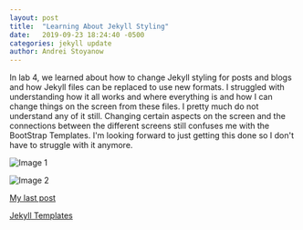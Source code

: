 ```yaml
---
layout: post
title:  "Learning About Jekyll Styling"
date:   2019-09-23 18:24:40 -0500
categories: jekyll update
author: Andrei Stoyanow
---
```



In lab 4, we learned about how to change Jekyll styling for posts and blogs and how Jekyll files can be replaced to use new formats. I struggled with understanding how it all works and where everything is and how I can change things on the screen from these files. I pretty much do not understand any of it still. Changing certain aspects on the screen and the connections between the different screens still confuses me with the BootStrap Templates. I'm looking forward to just getting this done so I don't have to struggle with it anymore.

![Image 1]({{site.baseurl}}/images/JekyllIcon.png)

![Image 2]({{site.baseurl}}/images/BootStrapIcon.svg)

[My last post](https://astoyanow.github.io/csci340blog/blog/Introduction-Post/)

[Jekyll Templates](https://www.wowthemes.net/jekyll-themes-templates/)
